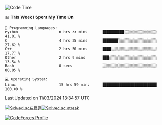 
<!--START_SECTION:waka-->
![Code Time](http://img.shields.io/badge/Code%20Time-3%2C361%20hrs%205%20mins-blue)

📊 **This Week I Spent My Time On** 

```text
💬 Programming Languages: 
Python                   6 hrs 33 mins       ██████████░░░░░░░░░░░░░░░   41.01 % 
C                        4 hrs 25 mins       ███████░░░░░░░░░░░░░░░░░░   27.62 % 
C++                      2 hrs 50 mins       ████░░░░░░░░░░░░░░░░░░░░░   17.77 % 
Other                    2 hrs 9 mins        ███░░░░░░░░░░░░░░░░░░░░░░   13.54 % 
Bash                     0 secs              ░░░░░░░░░░░░░░░░░░░░░░░░░   00.05 % 

💻 Operating System: 
Linux                    15 hrs 59 mins      █████████████████████████   100.00 % 
```


 Last Updated on 11/03/2024 13:34:57 UTC
<!--END_SECTION:waka-->


[![Solved.ac프로필](http://mazassumnida.wtf/api/generate_badge?boj=hckim96)](https://solved.ac/hckim96)[![Solved.ac streak](http://mazandi.herokuapp.com/api?handle=hckim96&theme=dark)](https://solved.ac/hckim96)


[![CodeForces Profile](https://cf.leed.at?id=hckim96)](https://codeforces.com/profile/hckim96)

